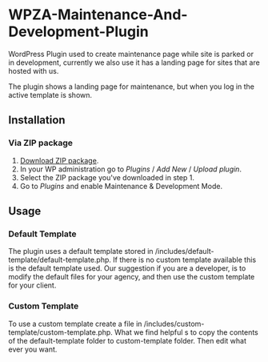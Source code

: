 # WPZA-Maintenance-And-Development-Plugin
WordPress Plugin used to create maintenance page while site is parked or in development, currently we also use it has a landing page for sites that are hosted with us.

The plugin shows a landing page for maintenance, but when you log in the active template is shown.

## Installation

### Via ZIP package


1. [Download ZIP package](https://wpza.co.za).
2. In your WP administration go to *Plugins* / *Add New* / *Upload plugin*.
3. Select the ZIP package you've downloaded in step 1.
4. Go to *Plugins* and enable Maintenance & Development Mode.

## Usage

### Default Template

The plugin uses a default template stored in /includes/default-template/default-template.php.
If there is no custom template available this is the default template used. Our suggestion if you are a developer, is to modify the default files for your agency, and then use the custom template for your client.

### Custom Template

To use a custom template create a file in /includes/custom-template/custom-template.php.
What we find helpful s to copy the contents of the default-template folder to custom-template folder.
Then edit what ever you want.